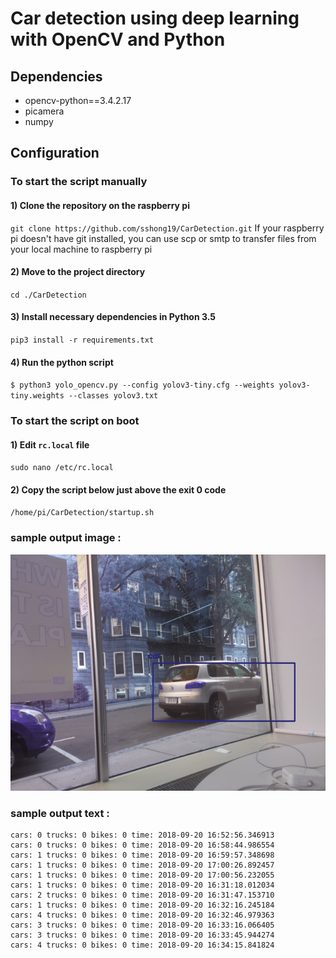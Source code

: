 # Car detection using deep learning with OpenCV and Python 

 ## Dependencies
  * opencv-python==3.4.2.17
  * picamera
  * numpy
 
 ## Configuration
 ### To start the script manually
 #### 1) Clone the repository on the raspberry pi
 `git clone https://github.com/sshong19/CarDetection.git`
 If your raspberry pi doesn't have git installed, you can use scp or smtp to transfer files from your local machine to raspberry pi
 
 #### 2) Move to the project directory
 `cd ./CarDetection`
 
 #### 3) Install necessary dependencies in Python 3.5
 `pip3 install -r requirements.txt `
 
 #### 4) Run the python script
 `$ python3 yolo_opencv.py --config yolov3-tiny.cfg --weights yolov3-tiny.weights --classes yolov3.txt`
 
 ### To start the script on boot
 
 #### 1) Edit `rc.local` file 
 `sudo nano /etc/rc.local`
 
 #### 2) Copy the script below just above the exit 0 code
 `/home/pi/CarDetection/startup.sh`
 
 ### sample output image :
 ![](object-detection.jpg)
 
 ### sample output text :
 ```
 cars: 0 trucks: 0 bikes: 0 time: 2018-09-20 16:52:56.346913
 cars: 0 trucks: 0 bikes: 0 time: 2018-09-20 16:58:44.986554
 cars: 1 trucks: 0 bikes: 0 time: 2018-09-20 16:59:57.348698
 cars: 1 trucks: 0 bikes: 0 time: 2018-09-20 17:00:26.892457
 cars: 1 trucks: 0 bikes: 0 time: 2018-09-20 17:00:56.232055
 cars: 1 trucks: 0 bikes: 0 time: 2018-09-20 16:31:18.012034
 cars: 2 trucks: 0 bikes: 0 time: 2018-09-20 16:31:47.153710
 cars: 1 trucks: 0 bikes: 0 time: 2018-09-20 16:32:16.245184
 cars: 4 trucks: 0 bikes: 0 time: 2018-09-20 16:32:46.979363
 cars: 3 trucks: 0 bikes: 0 time: 2018-09-20 16:33:16.066405
 cars: 3 trucks: 0 bikes: 0 time: 2018-09-20 16:33:45.944274
 cars: 4 trucks: 0 bikes: 0 time: 2018-09-20 16:34:15.841824
 ```
